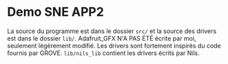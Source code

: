 # Demo SNE APP2

La source du programme est dans le dossier `src/` et la source des drivers est dans le dossier `lib/`. Adafruit_GFX N'A PAS ÉTÉ écrite par moi, seulement légèrement modifié. Les drivers sont fortement inspirés du code fournis par GROVE. `lib/nils_lib` contient les drivers écrits par Nils.